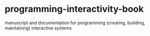 # programming-interactivity-book


manuscript and documentation for programming  (creating, building, maintaining) interactive systems
